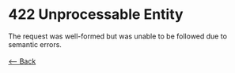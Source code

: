 # 422 Unprocessable Entity

The request was well-formed but was unable to be followed due to semantic errors.
<br />
<br />
[<-- Back](../../http_codes.md)